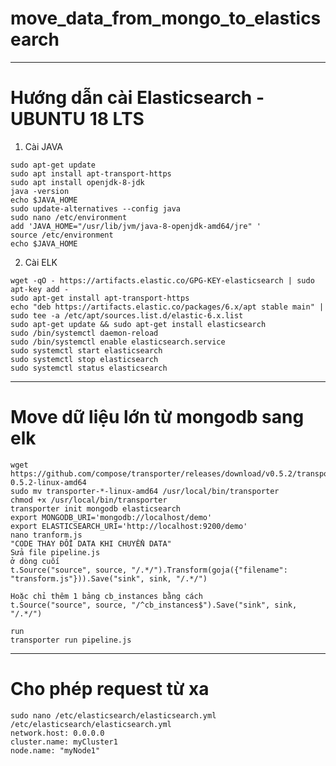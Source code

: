 ﻿# move_data_from_mongo_to_elasticsearch  
--------------------------------------------------------------------  
# Hướng dẫn cài Elasticsearch - UBUNTU 18 LTS  

1. Cài JAVA  
```
sudo apt-get update  
sudo apt install apt-transport-https  
sudo apt install openjdk-8-jdk  
java -version  
echo $JAVA_HOME  
sudo update-alternatives --config java  
sudo nano /etc/environment  
add 'JAVA_HOME="/usr/lib/jvm/java-8-openjdk-amd64/jre" '  
source /etc/environment  
echo $JAVA_HOME  
```

2. Cài ELK  
```
wget -qO - https://artifacts.elastic.co/GPG-KEY-elasticsearch | sudo apt-key add -  
sudo apt-get install apt-transport-https  
echo "deb https://artifacts.elastic.co/packages/6.x/apt stable main" | sudo tee -a /etc/apt/sources.list.d/elastic-6.x.list  
sudo apt-get update && sudo apt-get install elasticsearch  
sudo /bin/systemctl daemon-reload  
sudo /bin/systemctl enable elasticsearch.service  
sudo systemctl start elasticsearch  
sudo systemctl stop elasticsearch  
sudo systemctl status elasticsearch  
```
-----------------------------------------------------------------------  
# Move dữ liệu lớn từ mongodb sang elk  
```  
wget https://github.com/compose/transporter/releases/download/v0.5.2/transporter-0.5.2-linux-amd64
sudo mv transporter-*-linux-amd64 /usr/local/bin/transporter  
chmod +x /usr/local/bin/transporter  
transporter init mongodb elasticsearch  
export MONGODB_URI='mongodb://localhost/demo'  
export ELASTICSEARCH_URI='http://localhost:9200/demo'  
nano tranform.js  
"CODE THAY ĐỔI DATA KHI CHUYỂN DATA"  
Sửa file pipeline.js  
ở dòng cuối  
t.Source("source", source, "/.*/").Transform(goja({"filename": "transform.js"})).Save("sink", sink, "/.*/")  

Hoặc chỉ thêm 1 bảng cb_instances bằng cách
t.Source("source", source, "/^cb_instances$").Save("sink", sink, "/.*/")

run  
transporter run pipeline.js   
```
-------------------------------------------------------------------------  
# Cho phép request từ xa  
```  
sudo nano /etc/elasticsearch/elasticsearch.yml  
/etc/elasticsearch/elasticsearch.yml  
network.host: 0.0.0.0  
cluster.name: myCluster1  
node.name: "myNode1"  
```
